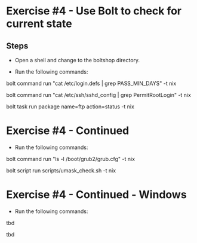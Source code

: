 # Exercise #4 - Use Bolt to check for current state

## Steps

- Open a shell and change to the boltshop directory.

- Run the following commands:


bolt command run "cat /etc/login.defs | grep PASS_MIN_DAYS" -t nix


bolt command run "cat /etc/ssh/sshd_config | grep PermitRootLogin" -t nix


bolt task run package name=ftp action=status -t nix


# Exercise #4 - Continued

- Run the following commands:

bolt command run "ls -l /boot/grub2/grub.cfg" -t nix


bolt script run scripts/umask_check.sh -t nix


# Exercise #4 - Continued - Windows

- Run the following commands:

tbd

tbd
